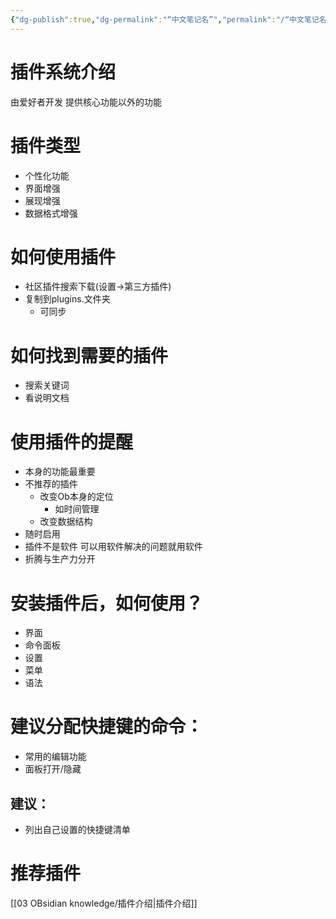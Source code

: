 ```yaml
---
{"dg-publish":true,"dg-permalink":"“中文笔记名”","permalink":"/“中文笔记名”/"}
---
```


# 插件系统介绍

由爱好者开发
提供核心功能以外的功能

# 插件类型

- 个性化功能
- 界面增强
- 展现增强
- 数据格式增强

# 如何使用插件

- 社区插件搜索下载(设置->第三方插件)
- 复制到plugins.文件夹
	- 可同步

# 如何找到需要的插件

- 搜索关键词
- 看说明文档

# 使用插件的提醒

- 本身的功能最重要
- 不推荐的插件
	- 改变Ob本身的定位
		- 如时间管理
	- 改变数据结构
- 随时启用
- 插件不是软件 可以用软件解决的问题就用软件
- 折腾与生产力分开

# 安装插件后，如何使用？

- 界面
- 命令面板
- 设置
- 菜单
- 语法

# 建议分配快捷键的命令：

- 常用的编辑功能
- 面板打开/隐藏

## 建议：

- 列出自己设置的快捷键清单


# 推荐插件

[[03 OBsidian knowledge/插件介绍\|插件介绍]]